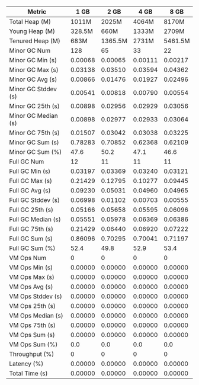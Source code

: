 | Metric | 1 GB | 2 GB | 4 GB | 8 GB |
|------|----|----|----|----|
| Total Heap (M) | 1011M | 2025M | 4064M | 8170M |
| Young Heap (M) | 328.5M | 660M | 1333M | 2709M |
| Tenured Heap (M) | 683M | 1365.5M | 2731M | 5461.5M |
| Minor GC Num | 128 | 65 | 33 | 22 |
| Minor GC Min (s) | 0.00068 | 0.00065 | 0.00111 | 0.00217 |
| Minor GC Max (s) | 0.03138 | 0.03510 | 0.03594 | 0.04362 |
| Minor GC Avg (s) | 0.00866 | 0.01476 | 0.01927 | 0.02496 |
| Minor GC Stddev (s) | 0.00541 | 0.00818 | 0.00790 | 0.00554 |
| Minor GC 25th (s) | 0.00898 | 0.02956 | 0.02929 | 0.03056 |
| Minor GC Median (s) | 0.00898 | 0.02977 | 0.02933 | 0.03064 |
| Minor GC 75th (s) | 0.01507 | 0.03042 | 0.03038 | 0.03225 |
| Minor GC Sum (s) | 0.78283 | 0.70852 | 0.62368 | 0.62109 |
| Minor GC Sum (%) | 47.6 | 50.2 | 47.1 | 46.6 |
| Full GC Num | 12 | 11 | 11 | 11 |
| Full GC Min (s) | 0.03197 | 0.03369 | 0.03240 | 0.03121 |
| Full GC Max (s) | 0.21429 | 0.12795 | 0.10277 | 0.09445 |
| Full GC Avg (s) | 0.09230 | 0.05031 | 0.04960 | 0.04965 |
| Full GC Stddev (s) | 0.06998 | 0.01102 | 0.00703 | 0.00555 |
| Full GC 25th (s) | 0.05166 | 0.05658 | 0.05595 | 0.06096 |
| Full GC Median (s) | 0.05551 | 0.05978 | 0.06369 | 0.06386 |
| Full GC 75th (s) | 0.21429 | 0.06440 | 0.06920 | 0.07222 |
| Full GC Sum (s) | 0.86096 | 0.70295 | 0.70041 | 0.71197 |
| Full GC Sum (%) | 52.4 | 49.8 | 52.9 | 53.4 |
| VM Ops Num | 0 | 0 | 0 | 0 |
| VM Ops Min (s) | 0.00000 | 0.00000 | 0.00000 | 0.00000 |
| VM Ops Max (s) | 0.00000 | 0.00000 | 0.00000 | 0.00000 |
| VM Ops Avg (s) | 0.00000 | 0.00000 | 0.00000 | 0.00000 |
| VM Ops Stddev (s) | 0.00000 | 0.00000 | 0.00000 | 0.00000 |
| VM Ops 25th (s) | 0.00000 | 0.00000 | 0.00000 | 0.00000 |
| VM Ops Median (s) | 0.00000 | 0.00000 | 0.00000 | 0.00000 |
| VM Ops 75th (s) | 0.00000 | 0.00000 | 0.00000 | 0.00000 |
| VM Ops Sum (s) | 0.00000 | 0.00000 | 0.00000 | 0.00000 |
| VM Ops Sum (%) | 0.0 | 0.0 | 0.0 | 0.0 |
| Throughput (%) | 0 | 0 | 0 | 0 |
| Latency (%) | 0.00000 | 0.00000 | 0.00000 | 0.00000 |
| Total Time (s) | 0.00000 | 0.00000 | 0.00000 | 0.00000 |
